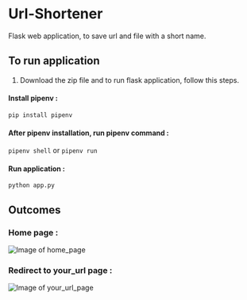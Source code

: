 # Url-Shortener
Flask web application, to save url and file with a short name.

## To run application
1. Download the zip file and to run flask application, follow this steps.
  #### Install pipenv :
  ``` pip install pipenv ```
  #### After pipenv installation, run pipenv command :
  ``` pipenv shell ``` or ``` pipenv run ```
  #### Run application :
  ``` python app.py ```

## Outcomes
### Home page :
![Image of home_page](https://github.com/God-Hand/Url-Shortener/blob/master/outcome/home_page.PNG)

### Redirect to your_url page :
![Image of your_url_page](https://github.com/God-Hand/Url-Shortener/blob/master/outcome/your_url.PNG)
